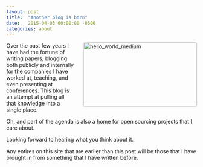 ```yaml
---
layout: post
title:  "Another blog is born"
date:   2015-04-03 00:00:00 -0500
categories: about
---
```

<img src="http://i3labs.org/wp-content/uploads/2015/04/hello_world_medium-300x169.jpg" alt="hello_world_medium" width="300" height="169" style="margin:0px 0 5px 24px; border-radius: 3px; box-shadow: 0 1px 4px rgba(0, 0, 0, 0.2); float:right" />
Over the past few years I have had the fortune of writing papers, blogging both publicly and internally for the companies I have worked at, teaching, and even presenting at conferences. This blog is an attempt at pulling all that knowledge into a single place.

Oh, and part of the agenda is also a home for open sourcing projects that I care about.

Looking forward to hearing what you think about it.

Any entires on this site that are earlier than this post will be those that I have brought in from something that I have written before.
